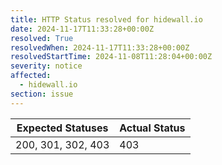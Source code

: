 ```yaml
---
title: HTTP Status resolved for hidewall.io
date: 2024-11-17T11:33:28+00:00Z
resolved: True
resolvedWhen: 2024-11-17T11:33:28+00:00Z
resolvedStartTime: 2024-11-08T11:28:04+00:00Z
severity: notice
affected:
  - hidewall.io
section: issue
---
```


| Expected Statuses | Actual Status  |
|-------------------|----------------|
| 200, 301, 302, 403 | 403 |
